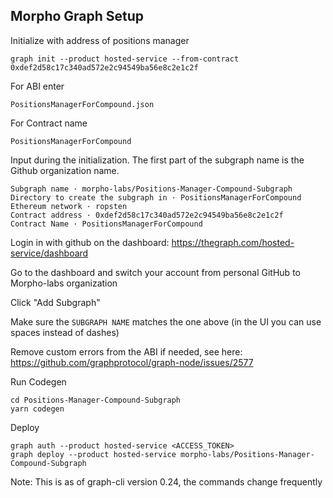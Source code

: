 ﻿
## Morpho Graph Setup

Initialize with address of positions manager

	graph init --product hosted-service --from-contract 0xdef2d58c17c340ad572e2c94549ba56e8c2e1c2f

For ABI enter
	
	PositionsManagerForCompound.json

For Contract name

	PositionsManagerForCompound

Input during the initialization. The first part of the subgraph name is the Github organization name. 

	Subgraph name · morpho-labs/Positions-Manager-Compound-Subgraph
	Directory to create the subgraph in · PositionsManagerForCompound
	Ethereum network · ropsten
	Contract address · 0xdef2d58c17c340ad572e2c94549ba56e8c2e1c2f
	Contract Name · PositionsManagerForCompound


Login in with github on the dashboard:
https://thegraph.com/hosted-service/dashboard

Go to the dashboard and switch your account from personal GitHub to Morpho-labs organization

Click "Add Subgraph"

Make sure the `SUBGRAPH NAME` matches the one above (in the UI you can use spaces instead of dashes)

Remove custom errors from the ABI if needed, see here:
https://github.com/graphprotocol/graph-node/issues/2577

Run Codegen

	cd Positions-Manager-Compound-Subgraph
	yarn codegen
	
Deploy

	graph auth --product hosted-service <ACCESS_TOKEN>  
	graph deploy --product hosted-service morpho-labs/Positions-Manager-Compound-Subgraph

Note: This is as of graph-cli version 0.24, the commands change frequently